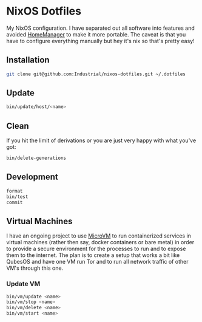 # NixOS Dotfiles

My NixOS configuration. I have separated out all software into features and
avoided [HomeManager](https://github.com/nix-community/home-manager) to make it
more portable. The caveat is that you have to configure everything manually but
hey it's nix so that's pretty easy!

## Installation

```bash
git clone git@github.com:Industrial/nixos-dotfiles.git ~/.dotfiles
```

## Update

```bash
bin/update/host/<name>
```

## Clean

If you hit the limit of derivations or you are just very happy with what you've
got:

```bash
bin/delete-generations
```

## Development

```bash
format
bin/test
commit
```

## Virtual Machines

I have an ongoing project to use
[MicroVM](https://astro.github.io/microvm.nix/intro.html) to run containerized
services in virtual machines (rather then say, docker containers or bare metal)
in order to provide a secure environment for the processes to run and to expose
them to the internet. The plan is to create a setup that works a bit like
QubesOS and have one VM run Tor and to run all network traffic of other VM's
through this one.

### Update VM

```bash
bin/vm/update <name>
bin/vm/stop <name>
bin/vm/delete <name>
bin/vm/start <name>
```

